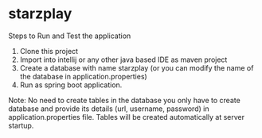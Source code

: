 # starzplay
Steps to Run and Test the application
1. Clone this project
2. Import into intellij or any other java based IDE as maven project
3. Create a database with name starzplay (or you can modify the name of the database in application.properties)
4. Run as spring boot application.

Note: No need to create tables in the database you only have to create database and provide its details (url, username, password) in application.properties file. Tables will be created automatically at server startup.
